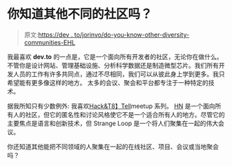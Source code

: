 # 你知道其他不同的社区吗？

> 原文:[https://dev . to/jorinvo/do-you-know-other-diversity-communities-EHL](https://dev.to/jorinvo/do-you-know-other-diverse-communities-ehl)

我最喜欢 **dev.to** 的一点是，它是一个面向所有开发者的社区，无论你在做什么。不管你是设计网站、管理基础设施、分析科学数据还是制造微型芯片。我们所有开发人员的工作有许多共同点，通过不尽相同，我们可以从彼此身上学到更多。我只希望能有更多像这样的地方。
太多的会议、聚会和平台都专注于一种特定的技术。

据我所知只有少数例外:
我喜欢[Hack&T8】Tell](http://hackandtell.org/)meetup 系列。 [HN](https://news.ycombinator.com/) 是一个面向所有人的社区，但它的匿名性和讨论风格使它不是一个适合所有人的地方。尽管它的主要焦点是语言和创新技术，但 Strange Loop 是一个将人们聚集在一起的伟大会议。

你还知道其他能把不同领域的人聚集在一起的在线社区、项目、会议或当地聚会吗？